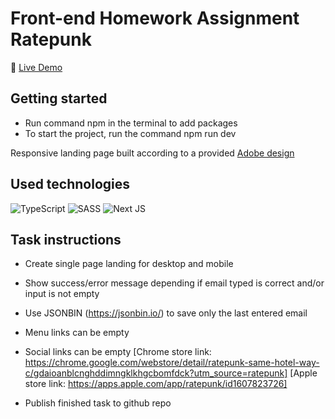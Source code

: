 # Front-end Homework Assignment Ratepunk
:eyes: [Live Demo]()

## Getting started

- Run command npm in the terminal to add packages
- To start the project, run the command npm run dev

Responsive landing page built according to a provided [Adobe design](https://xd.adobe.com/view/71b314b1-abe5-4705-8721-c8608a7eb26d-24e0/screen/46f744db-617a-4d67-83b6-a16fb0f3dca0/)

## Used technologies
![TypeScript](https://img.shields.io/badge/typescript-%23007ACC.svg?style=for-the-badge&logo=typescript&logoColor=white)
![SASS](https://img.shields.io/badge/SASS-hotpink.svg?style=for-the-badge&logo=SASS&logoColor=white)
![Next JS](https://img.shields.io/badge/Next-black?style=for-the-badge&logo=next.js&logoColor=white)

## Task instructions

- Create single page landing for desktop and mobile
- Show success/error message depending if email typed is correct and/or input is not empty
- Use JSONBIN (https://jsonbin.io/) to save only the last entered email
- Menu links can be empty
- Social links can be empty
[Chrome store link: https://chrome.google.com/webstore/detail/ratepunk-same-hotel-way-c/gdaioanblcnghddimngklkhgcbomfdck?utm_source=ratepunk]
[Apple store link: https://apps.apple.com/app/ratepunk/id1607823726]

- Publish finished task to github repo
